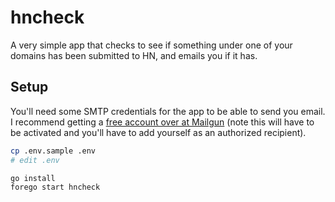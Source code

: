 # hncheck

A very simple app that checks to see if something under one
of your domains has been submitted to HN, and emails you if
it has.

## Setup

You'll need some SMTP credentials for the app to be able to
send you email. I recommend getting a [free account over at
Mailgun][mailgun] (note this will have to be activated and
you'll have to add yourself as an authorized recipient).

``` sh
cp .env.sample .env
# edit .env

go install
forego start hncheck
```

[mailgun]: https://mailgun.com
